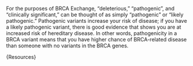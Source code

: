 For the purposes of BRCA Exchange, “deleterious,” “pathogenic”, and “clinically significant,” can be thought of as simply “pathogenic” or “likely pathogenic.” Pathogenic variants increase your risk of disease; if you have a likely pathogenic variant, there is good evidence that shows you are at increased risk of hereditary disease. In other words, pathogenicity in a BRCA variant means that you have higher chance of BRCA-related disease than someone with no variants in the BRCA genes. 

{Resources}

